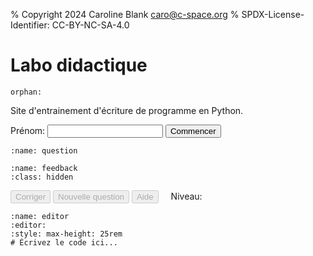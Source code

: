 % Copyright 2024 Caroline Blank <caro@c-space.org>
% SPDX-License-Identifier: CC-BY-NC-SA-4.0

# Labo didactique

```{metadata}
orphan:
```

<style>
#question pre,
#feedback pre {
    white-space: pre-wrap;
}
#level {
    margin-left: 1rem;
}
</style>

<script type="module">
import {bearerAuthorization, domLoaded, fetchJson, text, toBase64} from '../_static/tdoc/core.js';
import {decryptSecret, pageKey, random} from '../_static/tdoc/crypto.js';
import {findEditor} from '../_static/tdoc/editor.js';

// Créé la clé des secrets pour les APIs.
const key = await pageKey('key', 'nMHqoWnA0tvA');

// Décrypte les informations d'identification pour l'API de logging.
const storeUrl = tdoc.store_url || `${location.origin}/*store`;
const storeToken = await decryptSecret(key, {
    iv: 'vgVd4UDZlHfcA99C',
    data: 'iZm48UGgU0I/H3tP4W4ytR1SGZQ0RDGv+mNdPCAAqZGRc2mK8/DEVttoAZ9f3mEo',
});
const session = await toBase64(await random(18));

// Décrypte les informations d'identification pour l'API de chat.
const completionsURL =
    "https://im-api.proxy.c-space.net/1/ai/782/openai/chat/completions";
const compToken = await decryptSecret(key, {
    iv: 'WhVOIKndPgFcQp8x',
    data: 'cB2+NNx58sdf5faBu+65lYUit6U2HDWA9Tt110nr+NsHxCc/T9Ael+FrE1qmylZQfB' +
          'isbrRRQg46vAZL76Rk0cGAdWM43A82YImq59xOk5el2EMsRi2VIyVXOswoJbNQ',
});

let conversationId = 0;
const conversation = {
    'model': 'llama3',
    'messages': [],
};

function logConversation(data) {
    return fetchJson(`${storeUrl}/log`, {
        headers: bearerAuthorization(storeToken),
        body: {
            'time': Date.now(),
            'location': location.origin + location.pathname,
            'session': session,
            'data': {
                'id': conversationId,
                'name': name.value,
                'conversation': structuredClone(conversation),
                ...data,
            },
        },
    });
}

// Ajoute une question à la conversation.
async function ask(action, attrs, prompt) {
    conversation['messages'].push({'content': prompt, 'role': 'user'});
    try {
        const resp = await fetchJson(completionsURL, {
            headers: bearerAuthorization(compToken),
            body: conversation,
        });
        const msg = resp['choices'][0]['message'];
        conversation['messages'].push(msg);
        logConversation({
            'type': 'response', 'action': action, ...attrs,
            'level': level, 'score': score,
        });
        return msg['content'];
    } catch (e) {
        logConversation({
            'type': 'error', 'action': action, ...attrs,
            'level': level, 'score': score,
            'error': e.toString(),
        });
        throw e;
    }
}

let level = 0;
let score = 0;
let mistakeMade = false;
const examples = [[`\
Écrivez le programme Python qui correspond à l'algorithme suivant:
Demandez à l'utilisateur la longueur d'un rectangle. Sa largeur mesure 14.5.
Calculez et affichez l'aire du rectangle.
`, `\
Demandez à l'utilisateur une valeur.
Pas de calcul avec des cercles. Pas d'exercice avec des notes.
Un énoncé simple avec un seul calcul à effectuer.
Il ne doit pas y avoir de if, seulement un calcul simple.`,
    ], [`\
Écrivez le programme Python qui correspond à l'algorithme suivant:
Demandez l'âge à l'utilisateur.
S'il a 18 ans et plus, affichez qu'il est majeur, sinon affichez qu'il est \
mineur.
`, `\
Il ne doit contenir qu'un if et un else. La valeur utile pour le if doit être \
indiquée. Considérer que la valeur entrée par l'utilisateur est valide.`,
    ], [`\
Écrivez le programme Python qui correspond à l'algorithme suivant:
Demandez l'âge à l'utilisateur.
S'il a moins de 16, affichez qu'il n'a pas le droit de boire d'alcool.
S'il a 16 ans et moins de 18 ans, affichez qu'il a le droit de boire du vin et \
de la bière.
Sinon affichez qu'il a le droit de boire de l'alcool.
`, `\
Il doit contenir un elif. Les valeurs utiles pour les if, elif et else, \
doivent être indiquée en précisant si c'est strictement ou inclu. Considérer \
que la valeur entrée par l'utilisateur est valide. \
Pas de calcul à faire, juste afficher du texte.`,
    ], [`\
Écrivez le programme Python qui correspond à l'algorithme suivant:
Initialisez une variable compte_a_rebours à 10.
Tant que compte_a_rebours est plus grand que 0, affichez la valeur de \
compte_a_rebours.
Soustraire 1 à compte_a_rebours.
Affichez 'BOOM'.
`, `\
Utilisez une boucle while. Pas de demande à l'utilisateur. Pas de listes. Pas \
de calcul aléatoire avec le module random. Ne pas utiliser d'exemple avec des \
notes.`,
    ], [`\
Écrivez le programme Python qui correspond à l'un des algorithmes suivants:
Affichez les nombres de 0 à 50 (inclus).
`, `\
Utiliser for i in range(n) avec un seul paramètre. Ne pas demander d'afficher \
des lettres. Doit générer une suite des nombres entiers qui se suivent. Les \
valeurs de début et fin ne doivent pas être les mêmes.`,
]];

await domLoaded;

const name = document.querySelector('#name');

const nameKey = 't-doc:firstName'
const firstName = localStorage.getItem(nameKey);
if (firstName !== null) name.setAttribute('value', firstName);

const question = document.querySelector('#question pre');
const feedback = document.querySelector('#feedback');

const correct = document.querySelector('#correct');
const newQuestion = document.querySelector('#new-question');
const help = document.querySelector('#help');
const levelNum = document.querySelector('#levelNum');

// Exécute une fonction en bloquant les boutons.
async function blocking(fn) {
    correct.disabled = newQuestion.disabled = help.disabled = true;
    try {
        return await fn();
    } finally {
        correct.disabled = newQuestion.disabled = help.disabled = false;
    }
}

// Génère une nouvelle question.
async function generateQuestion() {
    levelNum.textContent = `${level + 1}`;
    question.replaceChildren(text("Génération d'une nouvelle question..."));
    const [ex, constraint] = examples[level];
    try {
        const q = await ask('new', {}, `\
Génère un autre exercice du même genre que l'exemple donné ci-dessous sans \
mentionner la condition dans l'énoncé, mais sois créatif ou pas. L'énoncé doit \
avoir du sens. Utilise des CHF à la place des euros. Si l'exercice parle de \
note de l'élève considérer des notes entre 0 et 6 au dixième.

Cet exercice doit suivre la condition suivante: ${constraint}
Transmettre juste l'énoncé de l'exercice sans la solution et autres \
commentaires.
Ne pas résoudre l'exercice et ne pas donner d'exemple.
Ne pas donner les conditions.

Exemple:
${ex}`);
        feedback.classList.add('hidden');
        question.replaceChildren(text(q));
    } catch (e) {
        question.replaceChildren(text(`ERREUR: ${e}`));
        throw e;
    }
}

commencer.addEventListener('click', async () => {
    localStorage.setItem(nameKey, name.value);
    await generateQuestion();
    correct.disabled = newQuestion.disabled = help.disabled = false;
    commencer.disabled = name.disabled = true;
});

correct.addEventListener('click', async () => {
    await blocking(async () => {
        // Obtient le code de l'utilisateur à partir de l'éditeur.
        const editor = findEditor(document.querySelector('#editor'));
        const code = editor.state.doc.toString();

        // Demande la correction de la réponse.
        const fb = await ask('correct', {'code': code}, `\
Vérifie si le code suivant correspond à l'énoncé.
Sans s'occuper de la gestion des erreurs et des fautes d'orthographe, vérifie \
si le code contient des erreurs de syntaxe, d'exécution ou de logique.

S'il n'y a pas d'erreur et que le code est ou semble correct, renvoie \
seulement ok et rien d'autre.
S'il y a des erreurs, explique-les sans afficher de code python.

Si une valeur est demandée à l'utilisateur et que c'est toujours un nombre \
entier comme un âge, vérifiez que la valeur a été convertie en entier par \
int() et pas en float. Si c'est un nombre à virgule comme une note ou un \
montant, la conversion doit se faire avec float().
Si un cas a été traité dans le if, par exemple if a < 4, il n'est pas \
nécessaire d'écrire elif 4 <= a < 7, a <7 est suffisant, car le cas où 4 est \
plus petit que 4 a déjà été traité dans le if. Idem pour le else, ce n'est \
donc pas une erreur.
5.0 et 5 sont le même nombre, ce n'est donc pas une erreur.
Dans la boucle for i in range(n), la boucle s'effectue de 0 à (n-1).
Dans la boucle for i in range(m, n), la boucle s'effectue de m à (n-1).

Le code commence ici:

${code.replace('await input_line', 'input')}
`);
        if (fb === "ok") {
            feedback.querySelector('pre').replaceChildren("Correct!");
            feedback.classList.remove('hidden');
            if (!mistakeMade) {
                score += 1;
                level = Math.floor(score / 2);
                if (score % 2 == 0) {
                    conversation['messages'] = [];
                    conversationId += 1;
                }
            }
            if (level >= examples.length) {
                question.replaceChildren(text("Bravo, tu as terminé!"));
                return;
            }
            mistakeMade = false;
            await generateQuestion();
        } else {
            mistakeMade = true;
            feedback.querySelector('pre').replaceChildren(text(fb));
            feedback.classList.remove('hidden');
        }
    });
    if (level >= examples.length) {
        newQuestion.disabled = correct.disabled = help.disabled = true;
    }
});

newQuestion.addEventListener('click', async () => {
    await blocking(async () => {
        feedback.classList.add('hidden');
        mistakeMade = false;
        await generateQuestion();
    });
});

help.addEventListener('click', async () => {
    await blocking(async () => {
        // Obtient le code de l'utilisateur à partir de l'éditeur.
        const editor = findEditor(document.querySelector('#editor'));
        const code = editor.state.doc.toString();

        // Demande la solution de l'exercice.
        const helpResp = await ask('help', {'code': code}, `\
Donne la solution de l'exercice en expliquant comment faire sans mentionner la \
condition.
`);
        feedback.querySelector('pre').replaceChildren(text(helpResp));
        feedback.classList.remove('hidden');

    });
    correct.disabled = true;
});
</script>

Site d'entrainement d'écriture de programme en Python.

<label for="name">Prénom:</label>
<input type="text" id="name" size="20"/>
<button id="commencer" class="tdoc-button">Commencer</button>

```{code-block} text
:name: question
```

```{code-block} text
:name: feedback
:class: hidden
```

<button id="correct" class="tdoc-button" disabled>Corriger</button>
<button id="new-question" class="tdoc-button" disabled>Nouvelle question</button>
<button id="help" class="tdoc-button" disabled>Aide</button>
<span id="level">Niveau: <span id="levelNum"></span></span>

```{exec} python
:name: editor
:editor:
:style: max-height: 25rem
# Écrivez le code ici...
```
